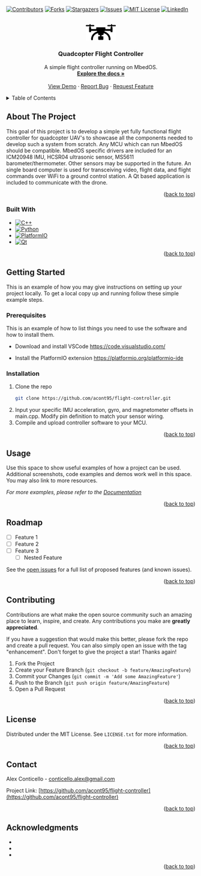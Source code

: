 <!-- Improved compatibility of back to top link: See: https://github.com/othneildrew/Best-README-Template/pull/73 -->
<a name="readme-top"></a>
<!--
*** Thanks for checking out the Best-README-Template. If you have a suggestion
*** that would make this better, please fork the repo and create a pull request
*** or simply open an issue with the tag "enhancement".
*** Don't forget to give the project a star!
*** Thanks again! Now go create something AMAZING! :D
-->



<!-- PROJECT SHIELDS -->
<!--
*** I'm using markdown "reference style" links for readability.
*** Reference links are enclosed in brackets [ ] instead of parentheses ( ).
*** See the bottom of this document for the declaration of the reference variables
*** for contributors-url, forks-url, etc. This is an optional, concise syntax you may use.
*** https://www.markdownguide.org/basic-syntax/#reference-style-links
-->
[![Contributors][contributors-shield]][contributors-url]
[![Forks][forks-shield]][forks-url]
[![Stargazers][stars-shield]][stars-url]
[![Issues][issues-shield]][issues-url]
[![MIT License][license-shield]][license-url]
[![LinkedIn][linkedin-shield]][linkedin-url]



<!-- PROJECT LOGO -->
<br />
<div align="center">
  <a href="https://github.com/acont95/flight-controller">
    <img src="images/air-drone-icon.png" alt="Logo" width="80">
  </a>

<h3 align="center">Quadcopter Flight Controller</h3>

  <p align="center">
    A simple flight controller running on MbedOS.
    <br />
    <a href="https://github.com/acont95/flight-controller"><strong>Explore the docs »</strong></a>
    <br />
    <br />
    <a href="https://github.com/acont95/flight-controller">View Demo</a>
    ·
    <a href="https://github.com/acont95/flight-controller/issues">Report Bug</a>
    ·
    <a href="https://github.com/acont95/flight-controller/issues">Request Feature</a>
  </p>
</div>



<!-- TABLE OF CONTENTS -->
<details>
  <summary>Table of Contents</summary>
  <ol>
    <li>
      <a href="#about-the-project">About The Project</a>
      <ul>
        <li><a href="#built-with">Built With</a></li>
      </ul>
    </li>
    <li>
      <a href="#getting-started">Getting Started</a>
      <ul>
        <li><a href="#prerequisites">Prerequisites</a></li>
        <li><a href="#installation">Installation</a></li>
      </ul>
    </li>
    <li><a href="#usage">Usage</a></li>
    <li><a href="#roadmap">Roadmap</a></li>
    <li><a href="#contributing">Contributing</a></li>
    <li><a href="#license">License</a></li>
    <li><a href="#contact">Contact</a></li>
    <li><a href="#acknowledgments">Acknowledgments</a></li>
  </ol>
</details>



<!-- ABOUT THE PROJECT -->
## About The Project

<!-- ![Product Name Screen Shot][product-screenshot] -->

This goal of this project is to develop a simple yet fully functional flight controller for quadcopter UAV's to showcase all the components needed to develop such a system from scratch. Any MCU which can run MbedOS should be compatible. MbedOS specific drivers are included for an ICM20948 IMU, HCSR04 ultrasonic sensor, MS5611 barometer/thermometer. Other sensors may be supported in the future. An single board computer is used for transceiving video, flight data, and flight commands over WiFi to a ground control station. A Qt based application is included to communicate with the drone.

<p align="right">(<a href="#readme-top">back to top</a>)</p>



### Built With

* [![C++][C++]][Cpp-url]
* [![Python][Python]][Python-url]
* [![PlatformIO][PlatformIO]][PlatformIO-url]
* [![Qt][Qt]][Qt-url]


<p align="right">(<a href="#readme-top">back to top</a>)</p>



<!-- GETTING STARTED -->
## Getting Started

This is an example of how you may give instructions on setting up your project locally.
To get a local copy up and running follow these simple example steps.

### Prerequisites

This is an example of how to list things you need to use the software and how to install them.
* Download and install VSCode https://code.visualstudio.com/

* Install the PlatformIO extension https://platformio.org/platformio-ide

### Installation

1. Clone the repo
   ```sh
   git clone https://github.com/acont95/flight-controller.git
   ```
2. Input your specific IMU acceleration, gyro, and magnetometer offsets in main.cpp. Modify pin definition to match your sensor wiring.
3. Compile and upload controller software to your MCU. 

<p align="right">(<a href="#readme-top">back to top</a>)</p>



<!-- USAGE EXAMPLES -->
## Usage

Use this space to show useful examples of how a project can be used. Additional screenshots, code examples and demos work well in this space. You may also link to more resources.

_For more examples, please refer to the [Documentation](https://example.com)_

<p align="right">(<a href="#readme-top">back to top</a>)</p>



<!-- ROADMAP -->
## Roadmap

- [ ] Feature 1
- [ ] Feature 2
- [ ] Feature 3
    - [ ] Nested Feature

See the [open issues](https://github.com/acont95/flight-controller/issues) for a full list of proposed features (and known issues).

<p align="right">(<a href="#readme-top">back to top</a>)</p>



<!-- CONTRIBUTING -->
## Contributing

Contributions are what make the open source community such an amazing place to learn, inspire, and create. Any contributions you make are **greatly appreciated**.

If you have a suggestion that would make this better, please fork the repo and create a pull request. You can also simply open an issue with the tag "enhancement".
Don't forget to give the project a star! Thanks again!

1. Fork the Project
2. Create your Feature Branch (`git checkout -b feature/AmazingFeature`)
3. Commit your Changes (`git commit -m 'Add some AmazingFeature'`)
4. Push to the Branch (`git push origin feature/AmazingFeature`)
5. Open a Pull Request

<p align="right">(<a href="#readme-top">back to top</a>)</p>



<!-- LICENSE -->
## License

Distributed under the MIT License. See `LICENSE.txt` for more information.

<p align="right">(<a href="#readme-top">back to top</a>)</p>



<!-- CONTACT -->
## Contact

Alex Conticello - conticello.alex@gmail.com

Project Link: [https://github.com/acont95/flight-controller](https://github.com/acont95/flight-controller)

<p align="right">(<a href="#readme-top">back to top</a>)</p>



<!-- ACKNOWLEDGMENTS -->
## Acknowledgments

* []()
* []()
* []()

<p align="right">(<a href="#readme-top">back to top</a>)</p>



<!-- MARKDOWN LINKS & IMAGES -->
<!-- https://www.markdownguide.org/basic-syntax/#reference-style-links -->
[contributors-shield]: https://img.shields.io/github/contributors/acont95/flight-controller.svg?style=for-the-badge
[contributors-url]: https://github.com/acont95/flight-controller/graphs/contributors
[forks-shield]: https://img.shields.io/github/forks/acont95/flight-controller.svg?style=for-the-badge
[forks-url]: https://github.com/acont95/flight-controller/network/members
[stars-shield]: https://img.shields.io/github/stars/acont95/flight-controller.svg?style=for-the-badge
[stars-url]: https://github.com/acont95/flight-controller/stargazers
[issues-shield]: https://img.shields.io/github/issues/acont95/flight-controller.svg?style=for-the-badge
[issues-url]: https://github.com/acont95/flight-controller/issues
[license-shield]: https://img.shields.io/github/license/acont95/flight-controller.svg?style=for-the-badge
[license-url]: https://github.com/acont95/flight-controller/blob/master/LICENSE.txt
[linkedin-shield]: https://img.shields.io/badge/-LinkedIn-black.svg?style=for-the-badge&logo=linkedin&colorB=555
[linkedin-url]: https://linkedin.com/in/alex-conticello-8555bb101
[product-screenshot]: images/air-drone-icon.png

[C++]: https://img.shields.io/badge/-c++-black?style=for-the-badge&logo=c%2B%2B&logoColor=61DAFB
[Cpp-url]: https://isocpp.org/

[PlatformIO]: https://img.shields.io/badge/-PlatformIO-blue?style=for-the-badge&logo=Python
[PlatformIO-url]: https://platformio.org/

[Python]: https://img.shields.io/badge/-Python-green?style=for-the-badge&logo=Python
[Python-url]: https://www.python.org/

[Qt]: https://img.shields.io/badge/-qt-grey.svg?style=for-the-badge&logo=qt
[Qt-url]: https://www.qt.io/